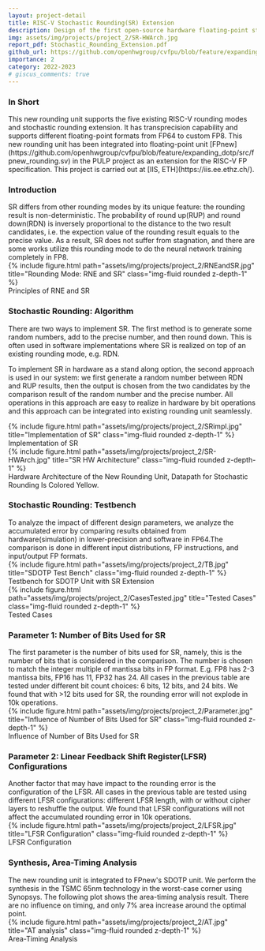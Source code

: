 ```yaml
---
layout: project-detail
title: RISC-V Stochastic Rounding(SR) Extension
description: Design of the first open-source hardware floating-point stochastic rounding unit. This unit also has trans-precision capability.
img: assets/img/projects/project_2/SR-HWArch.jpg
report_pdf: Stochastic_Rounding_Extension.pdf
github_url: https://github.com/openhwgroup/cvfpu/blob/feature/expanding_dotp/src/fpnew_rounding.sv
importance: 2
category: 2022-2023
# giscus_comments: true
---
```


<h3 class="card-title"><span class="font-weight-bold">In Short</span></h3>
This new rounding unit supports the five existing RISC-V rounding modes and <span class="font-weight-bold">stochastic rounding extension</span>. It has <span class="font-weight-bold">transprecision capability</span> and supports different floating-point formats from FP64 to custom FP8. This new rounding unit has been integrated into floating-point unit [FPnew](https://github.com/openhwgroup/cvfpu/blob/feature/expanding_dotp/src/fpnew_rounding.sv) in the PULP project as an <span class="font-weight-bold">extension for the RISC-V FP specification</span>. This project is carried out at [IIS, ETH](https://iis.ee.ethz.ch/).


<h3 class="card-title"><span class="font-weight-bold">Introduction</span></h3>
SR differs from other rounding modes by its unique feature: the rounding result is <span class="font-weight-bold">non-deterministic</span>. The probability of round up(RUP) and round down(RDN) is inversely proportional to the distance to the two result candidates, i.e. <span class="font-weight-bold">the expection value of the rounding result equals to the precise value</span>. As a result, SR <span class="font-weight-bold">does not suffer from stagnation</span>, and there are some works utilize this rounding mode to do the neural network training completely in FP8.
<div class="row">
    <div class="col-sm mt-3 mt-md-0">
        {% include figure.html path="assets/img/projects/project_2/RNEandSR.jpg" title="Rounding Mode: RNE and SR" class="img-fluid rounded z-depth-1" %}
    </div>
</div>
<div class="caption">
    Principles of RNE and SR
</div>

<h3 class="card-title"><span class="font-weight-bold">Stochastic Rounding: Algorithm</span></h3>
There are <span class="font-weight-bold">two ways</span> to implement SR. The first method is to generate some random numbers, add to the precise number, and then round down. 
This is often used in <span class="font-weight-bold">software</span> implementations where SR is realized on top of an existing rounding mode, e.g. RDN. 

To implement SR in <span class="font-weight-bold">hardware</span> as a stand along option, the second approach is used in our system: we first generate a random number between RDN and RUP results, then the <span class="font-weight-bold">output is chosen from the two candidates by the comparison result of the random number and the precise number</span>. All operations in this approach are easy to realize in hardware by bit operations and this approach can be integrated into existing rounding unit seamlessly.

<div class="row">
    <div class="col-sm mt-3 mt-md-0">
        {% include figure.html path="assets/img/projects/project_2/SRimpl.jpg" title="Implementation of SR" class="img-fluid rounded z-depth-1" %}
    </div>
</div>
<div class="caption">
    Implementation of SR
</div>

<div class="row justify-content-sm-center">
    <div class="col-sm-10 mt-3 mt-md-0">
        {% include figure.html path="assets/img/projects/project_2/SR-HWArch.jpg" title="SR HW Architecture" class="img-fluid rounded z-depth-1" %}
    </div>
</div>
<div class="caption">
    Hardware Architecture of the New Rounding Unit, Datapath for Stochastic Rounding Is Colored Yellow.
</div>

<h3 class="card-title"><span class="font-weight-bold">Stochastic Rounding: Testbench</span></h3>
To analyze the impact of different design parameters, we analyze the <span class="font-weight-bold">accumulated error</span> by comparing results obtained from hardware(simulation) in lower-precision and software in FP64.The comparison is done in different <span class="font-weight-bold">input distributions, FP instructions, and input/output FP formats</span>.

<div class="row justify-content-sm-center">
    <div class="col-sm-10 mt-3 mt-md-0">
        {% include figure.html path="assets/img/projects/project_2/TB.jpg" title="SDOTP Test Bench" class="img-fluid rounded z-depth-1" %}
    </div>
</div>
<div class="caption">
    Testbench for SDOTP Unit with SR Extension
</div>

<div class="row justify-content-sm-center">
    <div class="col-sm-8 mt-3 mt-md-0">
        {% include figure.html path="assets/img/projects/project_2/CasesTested.jpg" title="Tested Cases" class="img-fluid rounded z-depth-1" %}
    </div>
</div>
<div class="caption">
    Tested Cases
</div>

<h3 class="card-title"><span class="font-weight-bold">Parameter 1: Number of Bits Used for SR</span></h3>
The first parameter is the number of bits used for SR, namely, this is the <span class="font-weight-bold">number of bits that is considered in the comparison</span>. The number is chosen to match the integer multiple of mantissa bits in FP format. E.g. FP8 has 2-3 mantissa bits, FP16 has 11, FP32 has 24. <span class="font-weight-bold">All cases</span> in the previous table are tested under different bit count choices: 6 bits, 12 bits, and 24 bits. We found that <span class="font-weight-bold">with >12 bits used for SR, the rounding error will not explode in 10k operations</span>.
<div class="row">
    <div class="col-sm mt-3 mt-md-0">
        {% include figure.html path="assets/img/projects/project_2/Parameter.jpg" title="Influence of Number of Bits Used for SR" class="img-fluid rounded z-depth-1" %}
    </div>
</div>
<div class="caption">
    Influence of Number of Bits Used for SR
</div>

<h3 class="card-title"><span class="font-weight-bold">Parameter 2: Linear Feedback Shift Register(LFSR) Configurations</span></h3>
Another factor that may have impact to the rounding error is the configuration of the LFSR. <span class="font-weight-bold">All cases</span> in the previous table are tested using different LFSR configurations: different LFSR length, with or without cipher layers to reshuffle the output. We found that <span class="font-weight-bold">LFSR configurations will not affect the accumulated rounding error in 10k operations</span>.
<div class="row justify-content-sm-center">
    <div class="col-sm-8 mt-3 mt-md-0">
        {% include figure.html path="assets/img/projects/project_2/LFSR.jpg" title="LFSR Configuration" class="img-fluid rounded z-depth-1" %}
    </div>
</div>
<div class="caption">
    LFSR Configuration
</div>

<h3 class="card-title"><span class="font-weight-bold">Synthesis, Area-Timing Analysis</span></h3>
The new rounding unit is integrated to FPnew's SDOTP unit. We perform the synthesis in the TSMC 65nm technology in the worst-case corner using Synopsys. The following plot shows the area-timing analysis result. <span class="font-weight-bold">There are no influence on timing, and only 7% area increase around the optimal point</span>.
<div class="row">
    <div class="col-sm mt-3 mt-md-0">
        {% include figure.html path="assets/img/projects/project_2/AT.jpg" title="AT analysis" class="img-fluid rounded z-depth-1" %}
    </div>
</div>
<div class="caption">
    Area-Timing Analysis
</div>


